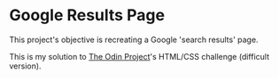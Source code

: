 # Google Results Page

This project's objective is recreating a Google 'search results' page.

This is my solution to [The Odin Project](https://www.theodinproject.com/home)'s
HTML/CSS challenge (difficult version).

